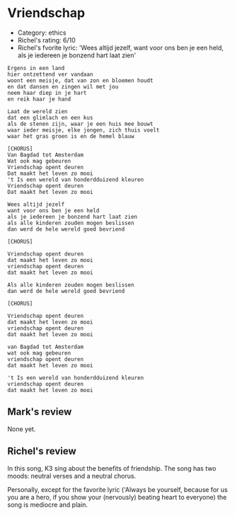 # Vriendschap

 * Category: ethics
 * Richel's rating: 6/10
 * Richel's fvorite lyric: 'Wees altijd jezelf, want voor ons ben je een held, als je iedereen je bonzend hart laat zien'

```
Ergens in een land
hier ontzettend ver vandaan
woont een meisje, dat van zon en bloemen houdt
en dat dansen en zingen wil met jou
neem haar diep in je hart
en reik haar je hand

Laat de wereld zien
dat een glimlach en een kus
als de stenen zijn, waar je een huis mee bouwt
waar ieder meisje, elke jongen, zich thuis voelt
waar het gras groen is en de hemel blauw

[CHORUS]
Van Bagdad tot Amsterdam
Wat ook mag gebeuren
Vriendschap opent deuren
Dat maakt het leven zo mooi
't Is een wereld van honderdduizend kleuren
Vriendschap opent deuren
Dat maakt het leven zo mooi

Wees altijd jezelf
want voor ons ben je een held
als je iedereen je bonzend hart laat zien
als alle kinderen zouden mogen beslissen
dan werd de hele wereld goed bevriend

[CHORUS]

Vriendschap opent deuren
dat maakt het leven zo mooi
vriendschap opent deuren
dat maakt het leven zo mooi

Als alle kinderen zouden mogen beslissen
dan werd de hele wereld goed bevriend

[CHORUS]

Vriendschap opent deuren
dat maakt het leven zo mooi
vriendschap opent deuren
dat maakt het leven zo mooi

van Bagdad tot Amsterdam
wat ook mag gebeuren
vriendschap opent deuren
dat maakt het leven zo mooi

't Is een wereld van honderdduizend kleuren
vriendschap opent deuren
dat maakt het leven zo mooi
```

## Mark's review

None yet.

## Richel's review

In this song, K3 sing about the benefits of friendship. The song has two
moods: neutral verses and a neutral chorus.

Personally, except for the favorite lyric ('Always be yourself, because
for us you are a hero, if you show your (nervously) beating heart to
everyone) the song is mediocre and plain.
